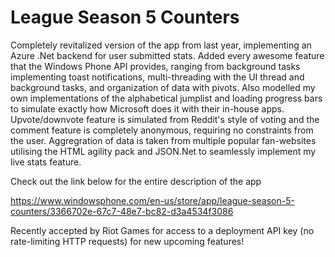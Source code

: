 # League Season 5 Counters

Completely revitalized version of the app from last year, implementing an Azure .Net backend for user submitted stats. Added every awesome feature that the Windows Phone API provides, ranging from background tasks implementing toast notifications, multi-threading with the UI thread and background tasks,  and organization of data with pivots. Also modelled my own implementations of the alphabetical jumplist and loading progress bars to simulate exactly how Microsoft does it with their in-house apps. Upvote/downvote feature is simulated from Reddit's style of voting and the comment feature is completely anonymous, requiring no constraints from the user. Aggregration of data is taken from multiple popular fan-websites utilising the HTML agility pack and JSON.Net to seamlessly implement my live stats feature. 

Check out the link below for the entire description of the app

https://www.windowsphone.com/en-us/store/app/league-season-5-counters/3366702e-67c7-48e7-bc82-d3a4534f3086

Recently accepted by Riot Games for access to a deployment API key (no rate-limiting HTTP requests) for new upcoming features!

